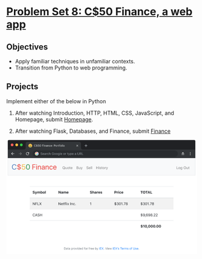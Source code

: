 # [Problem Set 8: C$50 Finance, a web app](https://cs50.harvard.edu/x/2020/tracks/web/) #

## Objectives ##
* Apply familiar techniques in unfamiliar contexts.
* Transition from Python to web programming.

## Projects ##
Implement either of the below in Python

1. After watching Introduction, HTTP, HTML, CSS, JavaScript, and Homepage, submit [Homepage](https://cs50.harvard.edu/x/2020/tracks/web/homepage/).

2. After watching Flask, Databases, and Finance, submit [Finance](https://cs50.harvard.edu/x/2020/tracks/web/finance/)

![image](https://github.com/RAYOPOKU/Courses/blob/master/Harvard-CS50x/assets/Screen%20Shot%202020-05-02%20at%201.25.12%20AM.png)

